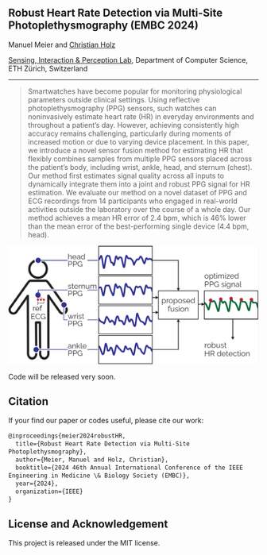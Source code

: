## Robust Heart Rate Detection via Multi-Site Photoplethysmography (EMBC 2024)

Manuel Meier and [Christian Holz](https://www.christianholz.net)<br/>

[Sensing, Interaction & Perception Lab](https://siplab.org), Department of Computer Science, ETH Zürich, Switzerland

---

>Smartwatches have become popular for monitoring physiological parameters outside clinical settings. Using reflective photoplethysmography (PPG) sensors, such watches can noninvasively estimate heart rate (HR) in everyday environments and throughout a patient’s day. However, achieving consistently high accuracy remains challenging, particularly during moments of increased motion or due to varying device placement. In this paper, we introduce a novel sensor fusion method for estimating HR that flexibly combines samples from multiple PPG sensors placed across the patient’s body, including wrist, ankle, head, and sternum (chest). Our method first estimates signal quality across all inputs to dynamically integrate them into a joint and robust PPG signal for HR estimation. We evaluate our method on a novel dataset of PPG and ECG recordings from 14 participants who engaged in real-world activities outside the laboratory over the course of a whole day. Our method achieves a mean HR error of 2.4 bpm, which is 46% lower than the mean error of the best-performing single device (4.4 bpm, head).


![teaser](https://github.com/eth-siplab/MultiSite-PPG-Robust_HeartRate/blob/main/figs/teaser.png)

Code will be released very soon.

Citation
----------
If your find our paper or codes useful, please cite our work:

    @inproceedings{meier2024robustHR,
      title={Robust Heart Rate Detection via Multi-Site Photoplethysmography},
      author={Meier, Manuel and Holz, Christian},
      booktitle={2024 46th Annual International Conference of the IEEE Engineering in Medicine \& Biology Society (EMBC)},
      year={2024},
      organization={IEEE}
    }

License and Acknowledgement
----------
This project is released under the MIT license.
